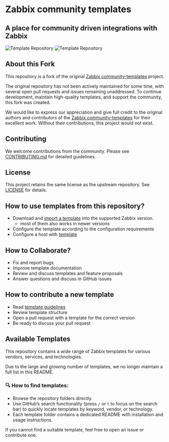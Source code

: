# Zabbix community templates

## A place for community driven integrations with Zabbix

![Template Repository](https://github.com/zabbix/community-templates/actions/workflows/update_readme.yml/badge.svg)
![Template Repository](https://github.com/zabbix/community-templates/actions/workflows/check_templates.yaml/badge.svg)

## About this Fork

This repository is a fork of the original [Zabbix community-templates](https://github.com/zabbix/community-templates) project.

The original repository has not been actively maintained for some time, with several open pull requests and issues remaining unaddressed. To continue development, maintain high-quality templates, and support the community, this fork was created.

We would like to express our appreciation and give full credit to the original authors and contributors of the [Zabbix community-templates](https://github.com/zabbix/community-templates) for their excellent work. Without their contributions, this project would not exist.

## Contributing

We welcome contributions from the community. Please see [CONTRIBUTING.md](./CONTRIBUTING.md) for detailed guidelines.

## License

This project retains the same license as the upstream repository. See [LICENSE](./LICENSE) for details.


## How to use templates from this repository?
- Download and [import a template](https://www.zabbix.com/documentation/current/manual/xml_export_import/templates#importing) into the supported Zabbix version.
  - most of them also works in newer versions 
- Configure the template according to the configuration requirements
- Configure a host with [template](https://www.zabbix.com/documentation/current/manual/config/templates/template)

## How to Collaborate?
- Fix and report bugs
- Improve template documentation
- Review and discuss templates and feature proposals
- Answer questions and discuss in GitHub issues

## How to contribute a new template
- Read [template guidelines](https://www.zabbix.com/documentation/guidelines/en/thosts)
- Review template structure
- Open a pull request with a template for the correct version
- Be ready to discuss your pull request

## Available Templates

This repository contains a wide range of Zabbix templates for various vendors, services, and technologies.

Due to the large and growing number of templates, we no longer maintain a full list in this README.

### 🔍 How to find templates:

- Browse the repository folders directly.
- Use GitHub’s search functionality (press `/` or `t` to focus on the search bar) to quickly locate templates by keyword, vendor, or technology.
- Each template folder contains a dedicated README with installation and usage instructions.

If you cannot find a suitable template, feel free to open an issue or contribute one.
